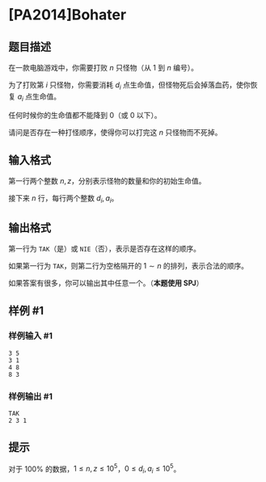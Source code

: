 # [PA2014]Bohater

## 题目描述

在一款电脑游戏中，你需要打败 $n$ 只怪物（从 $1$ 到 $n$ 编号）。

为了打败第 $i$ 只怪物，你需要消耗 $d_i$ 点生命值，但怪物死后会掉落血药，使你恢复 $a_i$ 点生命值。

任何时候你的生命值都不能降到 $0$（或 $0$ 以下）。

请问是否存在一种打怪顺序，使得你可以打完这 $n$ 只怪物而不死掉。

## 输入格式

第一行两个整数 $n,z$，分别表示怪物的数量和你的初始生命值。

接下来 $n$ 行，每行两个整数 $d_i,a_i$。

## 输出格式

第一行为 `TAK`（是）或 `NIE`（否），表示是否存在这样的顺序。

如果第一行为 `TAK`，则第二行为空格隔开的 $1\sim n$ 的排列，表示合法的顺序。

如果答案有很多，你可以输出其中任意一个。（**本题使用 SPJ**）

## 样例 #1

### 样例输入 #1
```
3 5
3 1
4 8
8 3
```

### 样例输出 #1

```
TAK
2 3 1
```

## 提示

对于 $100\%$ 的数据，$1\le n,z\le 10^5$，$0\le d_i,a_i\le 10^5$。
